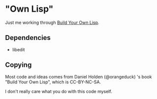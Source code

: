 # "Own Lisp"

Just me working through [Build Your Own Lisp](http://www.buildyourownlisp.com).

## Dependencies

- libedit

## Copying

Most code and ideas comes from Daniel Holden (@orangeduck) 's book "Build Your Own Lisp", which is CC-BY-NC-SA.

I don't really care what you do with this code myself.
